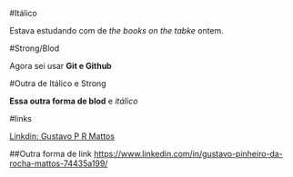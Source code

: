 #Itálico

Estava estudando com de _the books on the tabke_ ontem.

#Strong/Blod

Agora sei usar **Git e Github**

#Outra de Itálico e Strong

__Essa outra forma de blod__  e *itálico*

#links

[Linkdin: Gustavo P R Mattos](https://www.linkedin.com/in/gustavo-pinheiro-da-rocha-mattos-74435a199/)


##Outra forma de link
<https://www.linkedin.com/in/gustavo-pinheiro-da-rocha-mattos-74435a199/>